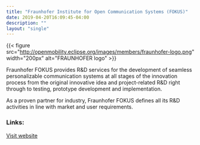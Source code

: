 ```yaml
---
title: "Fraunhofer Institute for Open Communication Systems (FOKUS)"
date: 2019-04-20T16:09:45-04:00
description: ""
layout: "single"
---
```


{{< figure src="http://openmobility.eclipse.org/images/members/fraunhofer-logo.png" width="200px" alt="FRAUNHOFER logo" >}}
<!--more-->

Fraunhofer FOKUS provides R&D services for the development of seamless personalizable communication systems at all stages of the innovation process from the original innovative idea and project-related R&D right through to testing, prototype development and implementation.

As a proven partner for industry, Fraunhofer FOKUS defines all its R&D activities in line with market and user requirements.

### Links:

[Visit website](https://www.fokus.fraunhofer.de/)
